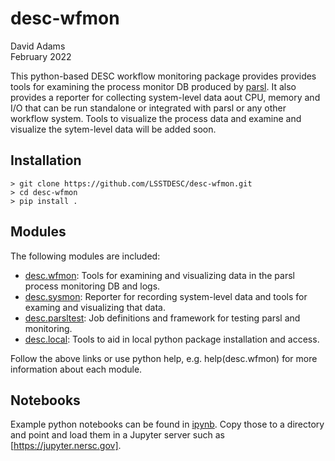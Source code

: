 # desc-wfmon

David Adams  
February 2022  

This python-based DESC workflow monitoring package provides provides tools for examining
the process monitor DB produced by [parsl](https://parsl-project.org).
It also provides a reporter for collecting system-level data aout CPU, memory and I/O
that can be run standalone or integrated with parsl or any other workflow system.
Tools to visualize the process data and examine and visualize the sytem-level
data will be added soon.

## Installation
    > git clone https://github.com/LSSTDESC/desc-wfmon.git
    > cd desc-wfmon
    > pip install .

## Modules

The following modules are included:

- [desc.wfmon](desc/wfmon/README.md): Tools for examining and visualizing data in the parsl process monitoring DB and logs.
- [desc.sysmon](desc/sysmon/README.md): Reporter for recording system-level data and tools for examing and visualizing that data.
- [desc.parsltest](desc/parsltest/README.md): Job definitions and framework for testing parsl and monitoring.
- [desc.local](desc/local/README.md): Tools to aid in local python package installation and access.

Follow the above links or use python help, e.g. help(desc.wfmon) for more information about each module.

## Notebooks

Example python notebooks can be found in [ipynb](ipynb). Copy those to a directory and point and load them in a Jupyter server such as [https://jupyter.nersc.gov].
